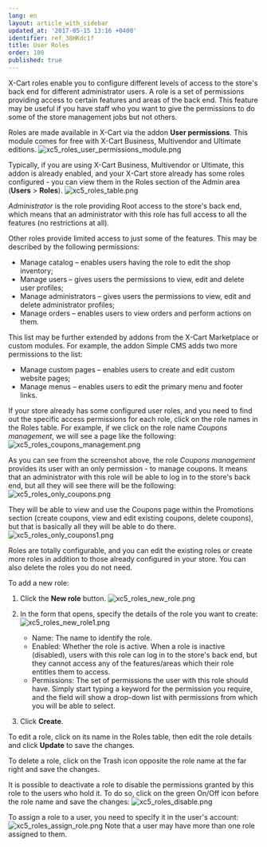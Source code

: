 ```yaml
---
lang: en
layout: article_with_sidebar
updated_at: '2017-05-15 13:16 +0400'
identifier: ref_38HKdc1f
title: User Roles
order: 100
published: true
---
```

X-Cart roles enable you to configure different levels of access to the store's back end for different administrator users. A role is a set of permissions providing access to certain features and areas of the back end. This feature may be useful if you have staff who you want to give the permissions to do some of the store management jobs but not others.

Roles are made available in X-Cart via the addon **User permissions**. This module comes for free with X-Cart Business, Multivendor and Ultimate editions.
    ![xc5_roles_user_permissions_module.png]({{site.baseurl}}/attachments/ref_38HKdc1f/xc5_roles_user_permissions_module.png)

Typically, if you are using X-Cart Business, Multivendor or Ultimate, this addon is already enabled, and your X-Cart store already has some roles configured - you can view them in the Roles section of the Admin area (**Users** > **Roles**).
    ![xc5_roles_table.png]({{site.baseurl}}/attachments/ref_38HKdc1f/xc5_roles_table.png)

_Administrator_ is the role providing Root access to the store's back end, which means that an administrator with this role has full access to all the features (no restrictions at all).

Other roles provide limited access to just some of the features. This may be described by the following permissions:

   * Manage catalog – enables users having the role to edit the shop inventory;
   * Manage users – gives users the permissions to view, edit and delete user profiles;
   * Manage administrators – gives users the permissions to view, edit and delete administrator profiles;
   * Manage orders – enables users to view orders and perform actions on them.

This list may be further extended by addons from the X-Cart Marketplace or custom modules. For example, the addon Simple CMS adds two more permissions to the list:

   * Manage custom pages – enables users to create and edit custom website pages;
   * Manage menus – enables users to edit the primary menu and footer links.

If your store already has some configured user roles, and you need to find out the specific access permissions for each role, click on the role names in the Roles table. For example, if we click on the role name _Coupons management_, we will see a page like the following:
    ![xc5_roles_coupons_management.png]({{site.baseurl}}/attachments/ref_38HKdc1f/xc5_roles_coupons_management.png)

As you can see from the screenshot above, the role _Coupons management_ provides its user with an only permission - to manage coupons. It means that an administrator with this role will be able to log in to the store's back end, but all they will see there will be the following:
    ![xc5_roles_only_coupons.png]({{site.baseurl}}/attachments/ref_38HKdc1f/xc5_roles_only_coupons.png)

They will be able to view and use the Coupons page within the Promotions section (create coupons, view and edit existing coupons, delete coupons), but that is basically all they will be able to do there.
    ![xc5_roles_only_coupons1.png]({{site.baseurl}}/attachments/ref_38HKdc1f/xc5_roles_only_coupons1.png)

Roles are totally configurable, and you can edit the existing roles or create more roles in addition to those already configured in your store. You can also delete the roles you do not need.

To add a new role:
1.  Click the **New role** button.
    ![xc5_roles_new_role.png]({{site.baseurl}}/attachments/ref_38HKdc1f/xc5_roles_new_role.png)

2.  In the form that opens, specify the details of the role you want to create:
    ![xc5_roles_new_role1.png]({{site.baseurl}}/attachments/ref_38HKdc1f/xc5_roles_new_role1.png)

     *   Name: The name to identify the role.
     *   Enabled: Whether the role is active. When a role is inactive (disabled), users with this role can log in to the store's back end, but they cannot access any of the features/areas which their role entitles them to access.
     *   Permissions: The set of permissions the user with this role should have. Simply start typing a keyword for the permission you require, and the field will show a drop-down list with permissions from which you will be able to select.

3.  Click **Create**.

To edit a role, click on its name in the Roles table, then edit the role details and click **Update** to save the changes. 

To delete a role, click on the Trash icon opposite the role name at the far right and save the changes.

It is possible to deactivate a role to disable the permissions granted by this role to the users who hold it. To do so, click on the green On/Off icon before the role name and save the changes:
    ![xc5_roles_disable.png]({{site.baseurl}}/attachments/ref_38HKdc1f/xc5_roles_disable.png)
    
To assign a role to a user, you need to specify it in the user's account:
    ![xc5_roles_assign_role.png]({{site.baseurl}}/attachments/ref_38HKdc1f/xc5_roles_assign_role.png)
Note that a user may have more than one role assigned to them.
